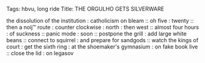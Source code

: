 Tags: hbvu, long ride
Title: THE ORGULHO GETS SILVERWARE
  
the dissolution of the institution : catholicism on bleam :: oh five : twenty :: then a noij™ route : counter clockwise : north : then west :: almost four hours : of suckness :: panic mode : soon :: postpone the grill : add large white beans :: connect to squirrel : and prepare for sandgods :: watch the kings of court : get the sixth ring : at the shoemaker's gymnasium : on fake book live :: close the lid : on legasov